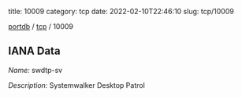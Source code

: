 title: 10009
category: tcp
date: 2022-02-10T22:46:10
slug: tcp/10009

[portdb](/) / [tcp](/category/tcp.html) / 10009


## IANA Data

_Name:_ swdtp-sv

_Description:_ Systemwalker Desktop Patrol

